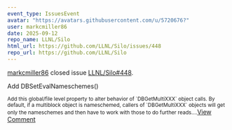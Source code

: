 ```yaml
---
event_type: IssuesEvent
avatar: "https://avatars.githubusercontent.com/u/5720676?"
user: markcmiller86
date: 2025-09-12
repo_name: LLNL/Silo
html_url: https://github.com/LLNL/Silo/issues/448
repo_url: https://github.com/LLNL/Silo
---
```


<a href='https://github.com/markcmiller86' target='_blank'>markcmiller86</a> closed issue <a href='https://github.com/LLNL/Silo/issues/448' target='_blank'>LLNL/Silo#448</a>.

<p>Add DBSetEvalNameschemes()</p><small>Add this global/file level property to alter behavior of `DBGetMultiXXX` object calls. By default, if a multiblock object is nameschemed, callers of `DBGetMultiXXX` objects will get only the nameschemes and then have to work with those to do further reads....</small><a href='https://github.com/LLNL/Silo/issues/448' target='_blank'>View Comment</a>